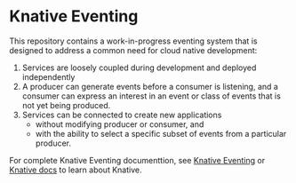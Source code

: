 # Knative Eventing

This repository contains a work-in-progress eventing system that is designed to
address a common need for cloud native development:

1. Services are loosely coupled during development and deployed independently
2. A producer can generate events before a consumer is listening, and a consumer
can express an interest in an event or class of events that is not yet being
produced.
3. Services can be connected to create new applications
    - without modifying producer or consumer, and
    - with the ability to select a specific subset of events from a particular
    producer.

For complete Knative Eventing documenttion, see [Knative Eventing](https://github.com/knative/docs/eventing) or [Knative docs](https://github.com/knative/docs) to learn about Knative.
